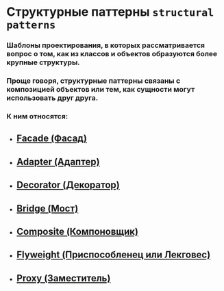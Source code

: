 # Cтруктурные паттерны `structural patterns` 
### Шаблоны проектирования, в которых рассматривается вопрос о том, как из классов и объектов образуются более крупные структуры.

### Проще говоря, структурные паттерны связаны с композицией объектов или тем, как сущности могут использовать друг друга.
### К ним относятся:
- ## [Facade (Фасад)](Facade/facade.md)
- ## [Adapter (Адаптер)](Adapter/adapter.md)
- ## [Decorator (Декоратор)](Decorator/decorator.md)
- ## [Bridge (Мост)](Bridge/bridge.md)
- ## [Composite (Компоновщик)](Composite/composite.md)
- ## [Flyweight (Приспособленец или Лекговес)](Flyweight/flyweight.md)
- ## [Proxy (Заместитель)](Proxy/proxy.md)
